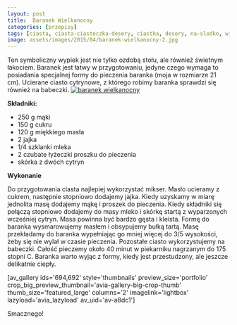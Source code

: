 ```yaml
---
layout: post
title:  Baranek Wielkanocny
categories: [przepisy]
tags: [ciasta, ciasta-ciasteczka-desery, ciastka, desery, na-slodko, wielkanoc]
image: assets/images/2015/04/baranek-wielkanocny-2.jpg
---
```

Ten symboliczny wypiek jest nie tylko ozdobą stołu, ale również świetnym łakociem. Baranek jest łatwy w przygotowaniu, jedyne czego wymaga to posiadania specjalnej formy do pieczenia baranka (moja w rozmiarze 21 cm). Ucierane ciasto cytrynowe, z którego robimy baranka sprawdzi się również na babeczki.
[![baranek wielkanocny](http://kobieta-ze-smakiem.pl/wp-content/uploads/2015/04/baranek-wielkanocny-222x300.jpg)](http://kobieta-ze-smakiem.pl/wp-content/uploads/2015/04/baranek-wielkanocny.jpg)

**Składniki:**
* 250 g mąki
* 150 g cukru
* 120 g miękkiego masła
* 2 jajka
* 1/4 szklanki mleka
* 2 czubate łyżeczki proszku do pieczenia
* skórka z dwóch cytryn


**Wykonanie**

Do przygotowania ciasta najlepiej wykorzystać mikser. Masło ucieramy z cukrem, następnie stopniowo dodajemy jajka. Kiedy uzyskamy w miarę jednolita masę dodajemy mąkę i proszek do pieczenia. Kiedy składniki się połączą stopniowo dodajemy do masy mleko i skórkę startą z wyparzonych wcześniej cytryn. Masa powinna być bardzo gęsta i kleista. Formę do baranka wysmarowujemy masłem i obsypujemy bułką tartą. Masę przekładamy do baranka wypełniając go mniej więcej do 3/5 wysokości, żeby się nie wylał w czasie pieczenia. Pozostałe ciasto wykorzystujemy na babeczki. Całość pieczemy około 40 minut w piekarniku nagrzanym do 175 stopni C. Baranka warto wyjąc z formy, kiedy jest przestudzony, ale jeszcze delikatnie ciepły.

[av\_gallery ids='694,692' style='thumbnails' preview\_size='portfolio' crop\_big\_preview\_thumbnail='avia-gallery-big-crop-thumb' thumb\_size='featured\_large' columns='2' imagelink='lightbox' lazyload='avia\_lazyload' av\_uid='av-a8dc1']

Smacznego!
    